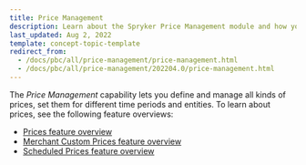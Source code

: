 ```yaml
---
title: Price Management
description: Learn about the Spryker Price Management module and how you can define and manage all kind of prices within your Spryker based store.
last_updated: Aug 2, 2022
template: concept-topic-template
redirect_from:
  - /docs/pbc/all/price-management/price-management.html
  - /docs/pbc/all/price-management/202204.0/price-management.html
---
```


The *Price Management* capability lets you define and manage all kinds of prices, set them for different time periods and entities. To learn about prices, see the following feature overviews:

* [Prices feature overview](/docs/pbc/all/price-management/{{site.version}}/base-shop/prices-feature-overview/prices-feature-overview.html)
* [Merchant Custom Prices feature overview](/docs/pbc/all/price-management/{{site.version}}/base-shop/merchant-custom-prices-feature-overview.html)
* [Scheduled Prices feature overview](/docs/pbc/all/price-management/{{site.version}}/base-shop/scheduled-prices-feature-overview.html)
